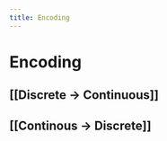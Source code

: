 ```yaml
---
title: Encoding
---
```


# Encoding

## [[Discrete -> Continuous]]

## [[Continous -> Discrete]]




















































